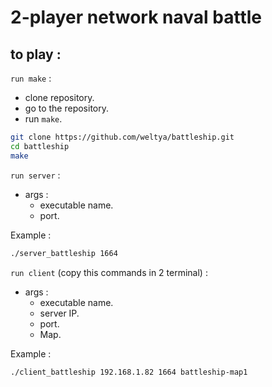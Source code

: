# 2-player network naval battle

## to play :

`run make` :
* clone repository.
* go to the repository.
* run `make`.
```sh
git clone https://github.com/weltya/battleship.git
cd battleship
make
```

`run server` :
* args :
  * executable name.
  * port.
  
Example :
```sh
./server_battleship 1664
```

`run client` (copy this commands in 2 terminal) :
* args :
  * executable name.
  * server IP.
  * port.
  * Map.
  
Example :
```sh
./client_battleship 192.168.1.82 1664 battleship-map1
```

